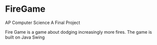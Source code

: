 # FireGame
AP Computer Science A Final Project

Fire Game is a game about dodging increasingly more fires.
The game is built on Java Swing
